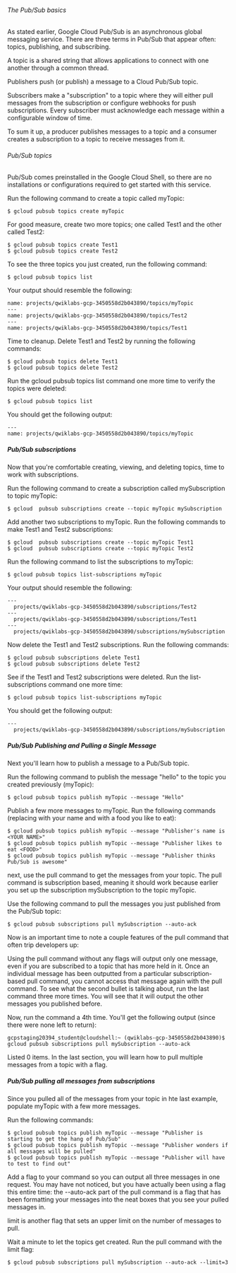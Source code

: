 ######  The Pub/Sub basics  ######

As stated earlier, Google Cloud Pub/Sub is an asynchronous global messaging service. There are three terms in Pub/Sub that appear often: topics, publishing, and subscribing.

A topic is a shared string that allows applications to connect with one another through a common thread.

Publishers push (or publish) a message to a Cloud Pub/Sub topic.

Subscribers make a "subscription" to a topic where they will either pull messages from the subscription or configure webhooks for push subscriptions. Every subscriber must acknowledge each message within a configurable window of time.

To sum it up, a producer publishes messages to a topic and a consumer creates a subscription to a topic to receive messages from it.

###### Pub/Sub topics ######

Pub/Sub comes preinstalled in the Google Cloud Shell, so there are no installations or configurations required to get started with this service.

Run the following command to create a topic called myTopic:

```
$ gcloud pubsub topics create myTopic
```
For good measure, create two more topics; one called Test1 and the other called Test2:
```
$ gcloud pubsub topics create Test1
$ gcloud pubsub topics create Test2
```
To see the three topics you just created, run the following command:
```
$ gcloud pubsub topics list
```
Your output should resemble the following:
```
name: projects/qwiklabs-gcp-3450558d2b043890/topics/myTopic
---
name: projects/qwiklabs-gcp-3450558d2b043890/topics/Test2
---
name: projects/qwiklabs-gcp-3450558d2b043890/topics/Test1
```
Time to cleanup. Delete Test1 and Test2 by running the following commands:
```
$ gcloud pubsub topics delete Test1
$ gcloud pubsub topics delete Test2
```
Run the gcloud pubsub topics list command one more time to verify the topics were deleted:
```
$ gcloud pubsub topics list
```
You should get the following output:
```
---
name: projects/qwiklabs-gcp-3450558d2b043890/topics/myTopic
```
##### Pub/Sub subscriptions #####

Now that you're comfortable creating, viewing, and deleting topics, time to work with subscriptions.

Run the following command to create a subscription called mySubscription to topic myTopic:
```
$ gcloud  pubsub subscriptions create --topic myTopic mySubscription
```
Add another two subscriptions to myTopic. Run the following commands to make Test1 and Test2 subscriptions:
```
$ gcloud  pubsub subscriptions create --topic myTopic Test1
$ gcloud  pubsub subscriptions create --topic myTopic Test2
```
Run the following command to list the subscriptions to myTopic:
```
$ gcloud pubsub topics list-subscriptions myTopic
```
Your output should resemble the following:
```
---
  projects/qwiklabs-gcp-3450558d2b043890/subscriptions/Test2
---
  projects/qwiklabs-gcp-3450558d2b043890/subscriptions/Test1
---
  projects/qwiklabs-gcp-3450558d2b043890/subscriptions/mySubscription
```  
  Now delete the Test1 and Test2 subscriptions. Run the following commands:
```
$ gcloud pubsub subscriptions delete Test1
$ gcloud pubsub subscriptions delete Test2
```
See if the Test1 and Test2 subscriptions were deleted. Run the list-subscriptions command one more time:
```
$ gcloud pubsub topics list-subscriptions myTopic
```
You should get the following output:
```
---
  projects/qwiklabs-gcp-3450558d2b043890/subscriptions/mySubscription
```  
 ##### Pub/Sub Publishing and Pulling a Single Message #####
 
Next you'll learn how to publish a message to a Pub/Sub topic.

Run the following command to publish the message "hello" to the topic you created previously (myTopic):
```
$ gcloud pubsub topics publish myTopic --message "Hello"
```
Publish a few more messages to myTopic. Run the following commands (replacing <YOUR NAME> with your name and <FOOD> with a food you like to eat):
```
$ gcloud pubsub topics publish myTopic --message "Publisher's name is <YOUR NAME>"
$ gcloud pubsub topics publish myTopic --message "Publisher likes to eat <FOOD>"
$ gcloud pubsub topics publish myTopic --message "Publisher thinks Pub/Sub is awesome"
```
next, use the pull command to get the messages from your topic. The pull command is subscription based, meaning it should work because earlier you set up the subscription mySubscription to the topic myTopic.

Use the following command to pull the messages you just published from the Pub/Sub topic:
```
$ gcloud pubsub subscriptions pull mySubscription --auto-ack
```
Now is an important time to note a couple features of the pull command that often trip developers up:

Using the pull command without any flags will output only one message, even if you are subscribed to a topic that has more held in it.
Once an individual message has been outputted from a particular subscription-based pull command, you cannot access that message again with the pull command.
To see what the second bullet is talking about, run the last command three more times. You will see that it will output the other messages you published before.

Now, run the command a 4th time. You'll get the following output (since there were none left to return):
```
gcpstaging20394_student@cloudshell:~ (qwiklabs-gcp-3450558d2b043890)$ gcloud pubsub subscriptions pull mySubscription --auto-ack
```
Listed 0 items.
In the last section, you will learn how to pull multiple messages from a topic with a flag.

##### Pub/Sub pulling all messages from subscriptions #####

Since you pulled all of the messages from your topic in hte last example, populate myTopic with a few more messages.

Run the following commands:
```
$ gcloud pubsub topics publish myTopic --message "Publisher is starting to get the hang of Pub/Sub"
$ gcloud pubsub topics publish myTopic --message "Publisher wonders if all messages will be pulled"
$ gcloud pubsub topics publish myTopic --message "Publisher will have to test to find out"
```
Add a flag to your command so you can output all three messages in one request. You may have not noticed, but you have actually been using a flag this entire time: the --auto-ack part of the pull command is a flag that has been formatting your messages into the neat boxes that you see your pulled messages in.

limit is another flag that sets an upper limit on the number of messages to pull.

Wait a minute to let the topics get created. Run the pull command with the limit flag:
```
$ gcloud pubsub subscriptions pull mySubscription --auto-ack --limit=3
```
